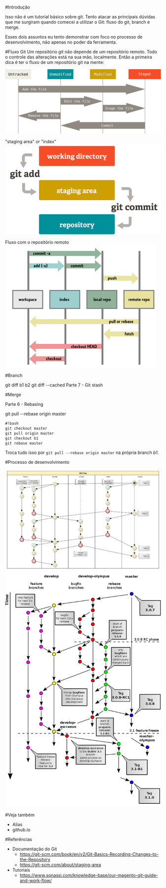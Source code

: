 #Introdução

Isso não é um tutorial básico sobre git. Tento atacar as principais dúvidas que me surgiram quando comecei a utilizar o Git: fluxo do git, branch e merge.

Esses dois assuntos eu tento demonstrar com foco no processo de desenvolvimento, não apenas no poder da ferramenta.

#Fluxo Git
Um repositório git não depende de um repositório remoto. Todo o controle das alterações está na sua mão, localmente. Então a primeira dica é ter o fluxo de um repositório git na mente: 

![Ciclo de vida dos arquivos](img/git-status-lifecycle.png)

"staging area" or "index"
![Áreas de armazenamento](img/git-working_directory-stage_area-repository.png)

Fluxo com o repositório remoto
![Fluxo com o repositório remoto](img/git-index_structure.png)

#Branch

git diff b1 b2
git diff --cached
Parte 7 - Git stash

#Merge

Parte 6 - Rebasing

git pull --rebase origin master

```
#!bash
git checkout master
git pull origin master
git checkout b1
git rebase master
```

Troca tudo isso por `git pull --rebase origin master` na própria branch _b1_.




#Processo de desenvolvimento

![Git-flow](img/git-flow-overview.jpg)
![Git-workflow](img/git-workflow.png)


#Veja também
- Alias
- github.io

#Referências
- Documentação do Git
    - https://git-scm.com/book/en/v2/Git-Basics-Recording-Changes-to-the-Repository
    - https://git-scm.com/about/staging-area
- Tutoriais
    - https://www.sonassi.com/knowledge-base/our-magento-git-guide-and-work-flow/
